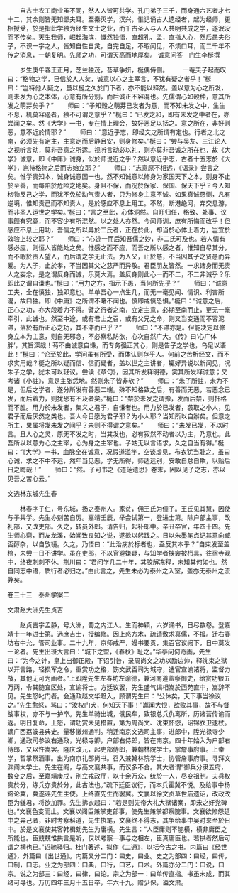 <!-- { "loadSidebar": true } -->
　　自古士农工商业虽不同，然人人皆可共学。孔门弟子三千，而身通六艺者才七十二，其余则皆无知鄙夫耳。至秦灭学，汉兴，惟记诵古人遗经者，起为经师，更相授受，於是指此学独为经生文士之业，而千古圣人与人人共明共成之学，遂泯没而不传矣。天生我师，崛起海滨，慨然独悟，直超孔、孟，直指人心，然后愚夫俗子，不识一字之人，皆知自性自灵，自完自足，不暇闻见，不烦口耳，而二千年不传之消息，一朝复明。先师之功，可谓天高而地厚矣。
诚意问答　门生李梴撰

　　岁生庚午春王正月，芝兰独茂，苔草争妍，梴偶侍侧。
　　一菴夫子起而叹曰：“格物之学，已信於人人矣，诚意以心之主宰言，不犹有疑之者乎！”梴曰：“岂特他人疑之，虽以梴之久於门下者，亦不能以释然。盖以意为心之所发，则未发为心之本体，心意有所分别，而后诚正不容混也。先儒谓心如穀种，意其所发之萌芽矣乎？”
　　师曰：“子知穀之萌芽已发者为意，而不知未发之中，生生不息，机莫容遏者，独不可谓之意乎？”梴曰：“已发之和，即有未发之中者在，亦尝闻之矣。然《大学》一书，专在情上理会，故好恶足以括之。意之所在，非好则恶，意不近於情耶？”
　　师曰：“意近乎志，即经文之所谓有定也。行者之北之南，必须先有定主，主意定而后静且安，则身修矣。”梴曰：“尝与吴友、三江论人之视听言动，莫非吾意之所运。视听言动必以礼，则亦莫非吾诚之所在也，故《大学》诚意，即《中庸》诚身，似於师说近之乎？然以意近乎志，古者十五志於《大学》，岂待格物之后而志始立耶？”
　　师曰：“志意原不相远，《语录》尝言之矣。惟学贵知本，诚身诚意固一也，然不知诚意以修身为家国天下之本，则身不止於至善，而每陷於危险之地矣。身且不保，而况於保家、保国、保天下乎？今人知格物反己之学，而犹不免於动气责人者，只为修身主意不诚。如果真诚恳恻，凡有逆境，惟知责己而不知责人，是於感应不息上用工。不然，断港绝河，弃交息游，而非圣人运世之学矣。”梴曰：“言之至此，心体洞然。自盱归任，格致、处事、议事颇有究竟，而不容少有所混然。以之处人亦然。今闻师训，庶有所悔而改乎！但感应不息上用功，吾儒之所以异於二氏者，正在於此，却当於心体上着力，岂宜於效验上较之耶？”
　　师曰：“心迹一而后知吾儒之妙，非二氏可及也。若人情有感必应，则恒人皆能处之矣。惟感之而不应，而吾之所以感之者，惟知自尽其分，而不暇於责人望人，而后谓之学无止法。为人父，止於慈，不当因其子之贤愚而异爱。为人子，止於孝，不当因其父之慈严而异敬。君臣朋友皆然。一求诸身而无责人之妄念，是之谓反身而诚，乐莫大焉。盖反身则此心一而不二，不二非诚乎？乐即此之谓自谦也。”梴曰：“用力之方，指示下愚，当何所先乎？”
　　师曰：“诚意工夫，全在慎独，独即意也。单单吾心一点生几，而无一毫见闻、情识、利害所混，故曰独。即《中庸》之所谓不睹不闻也。慎即戒慎恐惧。”梴曰：“诚意之后，正心之功，亦大段着力不得。譬之行者之南，立定主意，必期至南而止，更无一毫牵引，此诚也。然至中途，或有君上之召，或有父兄之命，则又当变通而不容泥滞，落於有所正心之功，其不滞而已乎？”
　　师曰：“不滞亦是。但能决定以修身立本为主意，则自无邪念，不必察私防欲，心次自然广大。《传》曰‘心广体胖’，其旨深哉！苟不由诚意自慊，而专务强正其心，则是告子之学也，乌足以语此！”梴曰：“论至於此，学问虽有所受，而体认则存乎人。何前之苦析经文，而不求实用哉？梴之所以疑而信、信而疑者，盖以世之主讲者，辄好异说以新闻见，况朱子之学，犹未可以轻议。尝读《章句》，因其所发释明德，实其所发释诚意；又考诸《小註》，意是主张恁地。然则朱子皆非欤？”
　　师曰：“朱子所註，未为不是，但后之学者，遂分所发有善恶二端。殊不知格致之后，有善而无恶，若恶念已发，而后着力，则犹恐有不及者矣。”梴曰：“禁於未发之谓豫，发而后禁，则扞格而不胜。用力於未发者，集义之君子，自慊者也。用力於已发者，袭取之小人，见君子而后厌然之类也。吾人今日愿为君子耶？为小人耶？当知所以自辦矣。但意之所主，果属将发未发之间乎？未则不得谓之意矣。”
　　师曰：“未发已发，不以时言。且人心之灵，原无不发之时，当其发也，必有寂然不动者以为主，乃意也。此吾所以以意为心之主宰，心为身之主宰也。子姑无以言语求，久之自当有得。”梴曰：“《大学》一书，血脉全在诚意，况假道滥竽，空谈虚见，布衣犹当耻之。虽曰心诚，求之不中不远，然年当见恶，学无所得，师适远别，安敢自怠自欺，以贻后日之晦哉！”
　　师曰：“然。子可书之《道范遗思》卷末，因以见子之志，亦以见吾之苦心云。”

文选林东城先生春

　　林春字子仁，号东城，扬之泰州人。家贫，佣王氏为僮子。王氏见其慧，因使与子共学。先生亦刻苦自厉。嘉靖壬辰，举会试第一，登进士第。除户部主事，改礼部，又改吏部。久之，转员外郎。请告归，起补郎中。辛丑卒官，年四十四。先生师心斋，而友龙溪，始闻致良知之说，遂欲以躬践之。日以朱墨笔点记其意向臧否醇杂，以自攷镜。久之，乃悟曰：“此治病於标者也，盍反其本乎？”自束发至盖棺，未尝一日不讲学。虽在吏部，不以官避嫌疑，与知学者挟衾被栉具，往宿寺观中，终夜刺刺不休。荆川曰：“君问学几二十年，其胶解冻释，未知其何如也。然自同志中语，质行者必归之。”由此言之，先生未必为泰州之入室，盖亦无泰州之流弊矣。



卷三十三　泰州学案二

文肃赵大洲先生贞吉

　　赵贞吉字孟静，号大洲，蜀之内江人。生而神穎，六岁诵书，日尽数卷。登嘉靖十一年进士第。选庶吉士，授编修。因上惑方术，疏请敷求真儒，不报。迁右春坊右中允，管司业事。二十九年，京师戒严，嫚书要贡，集百官议阙下，日中莫发一论者。先生出班大言曰：“城下之盟，《春秋》耻之。”华亭问何奇画，先生曰：“为今之计，皇上出御正殿，下诏引咎，录周尚文之功以励边帅，释沈束之狱以开言路，轻损军之令，重赏功之格，饬文武百司为城守，遣官宣谕诸将，监督力战，其他无可为画者。”上即陞先生左春坊左谕德，兼河南道监察御史，给赏功银五万两，令其随宜区处，宣谕将士。方廷议罢，先生盛气谒相嵩於西苑直中，嵩辞不见。先生怒叱门者。会通政赵文华趋入，顾谓先生曰：“公休矣，天下事当徐议之。”先生愈怒，骂曰：“汝权门犬，何知天下事！”嵩闻大恨，欲败其事，故不与督战事权，亦不与一护卒。先生单骑出城，僦民车，致银总兵仇鸾所，历诸营传谕而返。明日复命，上怒，谓功赏未见措置，第为周尚文、沈束怀怨，诏锦衣卫逮杖。谪广西荔波县典史。量移徽州通判。稍迁南京文选司主事，进郎中，陞光禄寺少卿，通政司参议右通政，光禄寺卿，户部右侍郎，皆在南京。四十年始入为户部右侍郎，又以忤嵩罢。隆庆改元，起吏部侍郎，兼翰林院学士，掌詹事府事。上幸学，暂掌祭酒事。出为南京礼部尚书。召入兼翰林院学士，协管詹事府事。寻拜文渊阁大学士。先生在阁，与高文襄共事，而议多不合。其大者谓“御兵分隶五府，数变之后，至嘉靖庚戌，别立戎政厅，以十余万众，统於一人，尽变祖制。夫兵权贵於分，练兵亦贵於分，此古法也。”疏下廷臣议行，而本兵霍冀不悦。及给事中杨鎔论冀，冀遂诬先生主使。上终直先生而罢冀。文襄以徐文贞草世庙遗诏，改政改臣为讎君，将欲加罪。先生拂衣起曰：“若是则先帝大礼大狱诸案，即宋之奸党碑也。”文襄色变而止。文襄以阁臣兼掌吏部事，使先生兼掌都察院事。文襄欲修怨廷中之异己者，非时考察科道，先生执笔，文襄终不得志，其争给事中吴时来至於日中。於是文襄使其客韩楫劾先生为庸横。先生言：“人臣庸则不能横，横非庸臣之所能也。臣兢兢惟拱言是听，仅以考察一事与之相左，臣真庸臣也。若拱者然后可谓之横也已。”诏驰驿归。杜门著述，拟作《二通》，以括今古之书。内篇曰《经世通》，外篇曰《出世通》。内篇又分二门：曰史，曰业。史之为部四：曰经，曰传，曰制，曰志。业之为部四：曰典，曰行，曰艺，曰术。外篇亦分二门：曰说，曰宗。说之为部三：曰经，曰律，曰论。宗之为部一：曰单传直指。书虽未成，而其绪可寻也。万历四年三月十五日卒，年六十九。赠少保，谥文肃。
